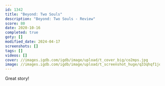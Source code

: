 ```yaml
---
id: 1342
title: "Beyond: Two Souls"
description: "Beyond: Two Souls - Review"
score: 80
date: 2020-10-16
completed: true
goty: []
modified_date: 2024-04-17
screenshots: []
tags: []
videos: []
cover: //images.igdb.com/igdb/image/upload/t_cover_big/co2mps.jpg
image: //images.igdb.com/igdb/image/upload/t_screenshot_huge/q33qhqf1jq03h9smiqiz.jpg
---
```

Great story! 